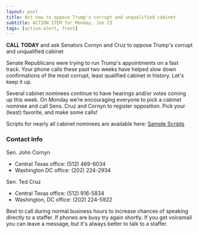 ```yaml
---
layout: post
title: Act now to oppose Trump's corrupt and unqualified cabinet
subtitle: ACTION ITEM for Monday, Jan 23
tags: [action-alert, front]
---
```


**CALL TODAY** and ask Senators Cornyn and Cruz to oppose Trump's corrupt and unqualified cabinet

Senate Republicans were trying to run Trump's appointments on a
fast track. Your phone calls these past two weeks have helped slow
down confirmations of the most corrupt, least qualified cabinet in
history. Let's keep it up.

Several cabinet nominees continue to have hearings and/or votes coming
up this week. On Monday we’re encouraging everyone to pick a cabinet
nominee and call Sens. Cruz and Cornyn to register opposition. Pick your
(least) favorite, and make some calls!

Scripts for nearly all cabinet nominees are available here:
[Sample Scripts](http://www.indivisibleaustin.com/take-action-now/sample-scripts/)


### Contact Info

Sen. John Cornyn

* Central Texas office: (512) 469-6034
* Washington DC office: (202) 224-2934

Sen. Ted Cruz

* Central Texas office: (512) 916-5834
* Washington, DC office: (202) 224-5922

Best to call during normal business hours to increase chances of speaking
directly to a staffer. If phones are busy try again shortly. If you get
voicemail you can leave a message, but it's always better to talk to
a staffer.

